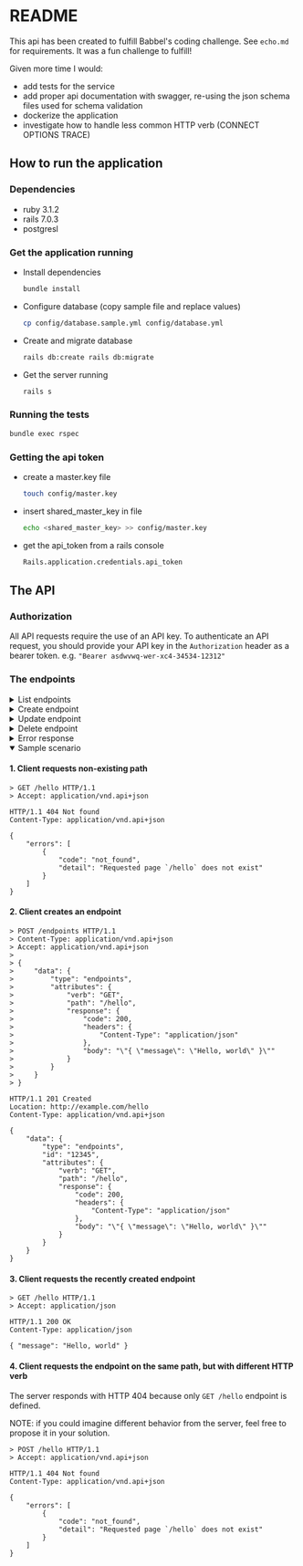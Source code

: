 # README

This api has been created to fulfill Babbel's coding challenge. See `echo.md` for requirements.
It was a fun challenge to fulfill!

Given more time I would:
- add tests for the service
- add proper api documentation with swagger, re-using the json schema files used for schema validation
- dockerize the application
- investigate how to handle less common HTTP verb (CONNECT OPTIONS TRACE)

## How to run the application
### Dependencies
- ruby 3.1.2
- rails 7.0.3
- postgresl

### Get the application running
- Install dependencies
    ```bash
    bundle install
    ```
- Configure database (copy sample file and replace values)
    ```bash
    cp config/database.sample.yml config/database.yml
    ```
- Create and migrate database
  ```bash
  rails db:create rails db:migrate
  ```
- Get the server running
  ```bash
  rails s
  ```

### Running the tests
```bash
bundle exec rspec
```

### Getting the api token
- create a master.key file
  ```bash
  touch config/master.key
  ```
- insert shared_master_key in file
  ```bash
  echo <shared_master_key> >> config/master.key
  ```
- get the api_token from a rails console
  ```bash
  Rails.application.credentials.api_token
  ```

## The API
### Authorization

All API requests require the use of an API key.
To authenticate an API request, you should provide your API key in the `Authorization` header as a bearer token.
e.g. `"Bearer asdwvwq-wer-xc4-34534-12312"`

### The endpoints

<details>
  <summary>List endpoints</summary>
  <markdown>
#### Request

    GET /endpoints HTTP/1.1
    Accept: application/vnd.api+json

#### Response

    HTTP/1.1 200 OK
    Content-Type: application/vnd.api+json

    {
        "data": [
            {
                "type": "endpoints",
                "id": "12345",
                "attributes": [
                    "verb": "GET",
                    "path": "/greeting",
                    "response": {
                      "code": 200,
                      "headers": {},
                      "body": "\"{ \"message\": \"Hello, world\" }\""
                    }
                ]
            }
        ]
    }
  </markdown>
</details>

<details>
  <summary>Create endpoint</summary>
  <markdown>
#### Request

    POST /endpoints HTTP/1.1
    Content-Type: application/vnd.api+json
    Accept: application/vnd.api+json

    {
        "data": {
            "type": "endpoints",
            "attributes": {
                "verb": "GET",
                "path": "/greeting",
                "response": {
                  "code": 200,
                  "headers": {},
                  "body": "\"{ \"message\": \"Hello, world\" }\""
                }
            }
        }
    }

#### Response

    HTTP/1.1 201 Created
    Location: http://example.com/greeting
    Content-Type: application/vnd.api+json

    {
        "data": {
            "type": "endpoints",
            "id": "12345",
            "attributes": {
                "verb": "GET",
                "path": "/greeting",
                "response": {
                  "code": 200,
                  "headers": {},
                  "body": "\"{ \"message\": \"Hello, world\" }\""
                }
            }
        }
    }
  </markdown>
</details>

<details>
  <summary>Update endpoint</summary>
  <markdown>
#### Request

    PATCH /endpoints/12345 HTTP/1.1
    Content-Type: application/vnd.api+json
    Accept: application/vnd.api+json

    {
        "data": {
            "type": "endpoints",
            "id": "12345"
            "attributes": {
                "verb": "POST",
                "path": "/greeting",
                "response": {
                  "code": 201,
                  "headers": {},
                  "body": "\"{ \"message\": \"Hello, everyone\" }\""
                }
            }
        }
    }


#### Response

    HTTP/1.1 200 OK
    Content-Type: application/vnd.api+json

    {
        "data": {
            "type": "endpoints",
            "id": "12345",
            "attributes": {
                "verb": "POST",
                "path": "/greeting",
                "response": {
                  "code": 201,
                  "headers": {},
                  "body": "\"{ \"message\": \"Hello, everyone\" }\""
                }
            }
        }
    }
  </markdown>
</details>

<details>
  <summary>Delete endpoint</summary>
  <markdown>
#### Request

    DELETE /endpoints/12345 HTTP/1.1
    Accept: application/vnd.api+json

#### Response

    HTTP/1.1 204 No Content
  </markdown>
</details>

<details>
  <summary>Error response</summary>
  <markdown>
In case client makes unexpected response or server encountered an internal
problem, the api will provide an error response.

#### Request

    DELETE /endpoints/1234567890 HTTP/1.1
    Accept: application/vnd.api+json

#### Response

    HTTP/1.1 404 Not found
    Content-Type: application/vnd.api+json

    {
        "errors": [
            {
                "code": "not_found",
                "detail": "Requested Endpoint with ID `1234567890` does not exist"
            }
        ]
    }
  </markdown>
</details>

<details open>
  <summary>Sample scenario</summary>
  <markdown>

#### 1. Client requests non-existing path

    > GET /hello HTTP/1.1
    > Accept: application/vnd.api+json

    HTTP/1.1 404 Not found
    Content-Type: application/vnd.api+json

    {
        "errors": [
            {
                "code": "not_found",
                "detail": "Requested page `/hello` does not exist"
            }
        ]
    }

#### 2. Client creates an endpoint

    > POST /endpoints HTTP/1.1
    > Content-Type: application/vnd.api+json
    > Accept: application/vnd.api+json
    >
    > {
    >     "data": {
    >         "type": "endpoints",
    >         "attributes": {
    >             "verb": "GET",
    >             "path": "/hello",
    >             "response": {
    >                 "code": 200,
    >                 "headers": {
    >                     "Content-Type": "application/json"
    >                 },
    >                 "body": "\"{ \"message\": \"Hello, world\" }\""
    >             }
    >         }
    >     }
    > }

    HTTP/1.1 201 Created
    Location: http://example.com/hello
    Content-Type: application/vnd.api+json

    {
        "data": {
            "type": "endpoints",
            "id": "12345",
            "attributes": {
                "verb": "GET",
                "path": "/hello",
                "response": {
                    "code": 200,
                    "headers": {
                        "Content-Type": "application/json"
                    },
                    "body": "\"{ \"message\": \"Hello, world\" }\""
                }
            }
        }
    }

#### 3. Client requests the recently created endpoint

    > GET /hello HTTP/1.1
    > Accept: application/json

    HTTP/1.1 200 OK
    Content-Type: application/json

    { "message": "Hello, world" }

#### 4. Client requests the endpoint on the same path, but with different HTTP verb

The server responds with HTTP 404 because only `GET /hello` endpoint is defined.

NOTE: if you could imagine different behavior from the server, feel free
to propose it in your solution.

    > POST /hello HTTP/1.1
    > Accept: application/vnd.api+json

    HTTP/1.1 404 Not found
    Content-Type: application/vnd.api+json

    {
        "errors": [
            {
                "code": "not_found",
                "detail": "Requested page `/hello` does not exist"
            }
        ]
    }

  </markdown>
</details>
